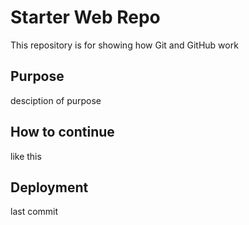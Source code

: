 # Starter Web Repo

This repository is for showing how Git and GitHub work

## Purpose

desciption of purpose

## How to continue

like this

## Deployment

last commit